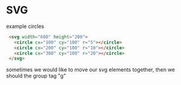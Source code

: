 # SVG
 example circles

```html
 <svg width="600" height="200">
   <circle cx="100" cy="100" r="5"></circle>
   <circle cx="200" cy="100" r="10"></circle>
   <circle cx="300" cy="100" r="20"></circle>
 </svg>
```

sometimes we would like to move our svg elements together, then we should the group tag "g"
